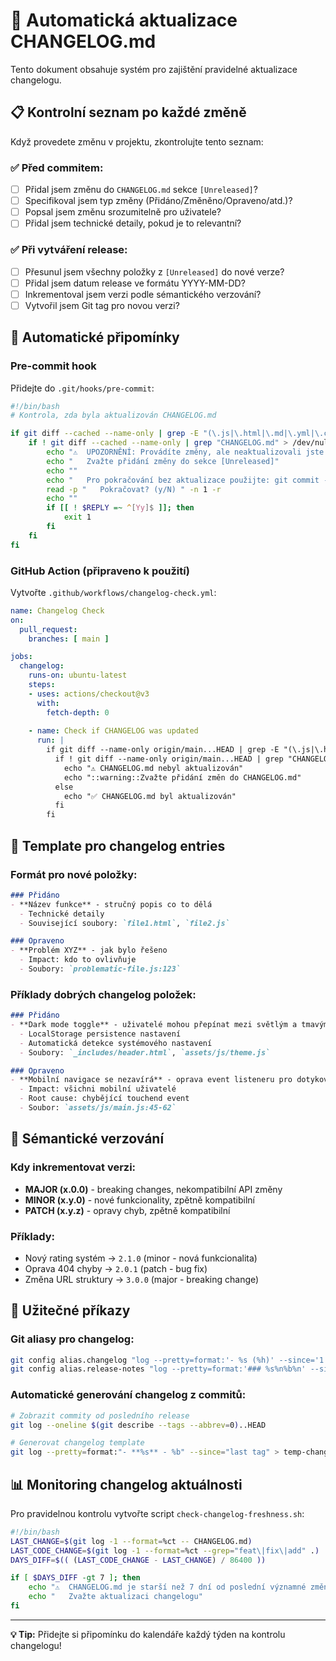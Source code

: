 # 🔄 Automatická aktualizace CHANGELOG.md

Tento dokument obsahuje systém pro zajištění pravidelné aktualizace changelogu.

## 📋 Kontrolní seznam po každé změně

Když provedete změnu v projektu, zkontrolujte tento seznam:

### ✅ Před commitem:
- [ ] Přidal jsem změnu do `CHANGELOG.md` sekce `[Unreleased]`?
- [ ] Specifikoval jsem typ změny (Přidáno/Změněno/Opraveno/atd.)?
- [ ] Popsal jsem změnu srozumitelně pro uživatele?
- [ ] Přidal jsem technické detaily, pokud je to relevantní?

### ✅ Při vytváření release:
- [ ] Přesunul jsem všechny položky z `[Unreleased]` do nové verze?
- [ ] Přidal jsem datum release ve formátu YYYY-MM-DD?
- [ ] Inkrementoval jsem verzi podle sémantického verzování?
- [ ] Vytvořil jsem Git tag pro novou verzi?

## 🤖 Automatické připomínky

### Pre-commit hook
Přidejte do `.git/hooks/pre-commit`:

```bash
#!/bin/bash
# Kontrola, zda byla aktualizován CHANGELOG.md

if git diff --cached --name-only | grep -E "(\.js|\.html|\.md|\.yml|\.css)$" > /dev/null; then
    if ! git diff --cached --name-only | grep "CHANGELOG.md" > /dev/null; then
        echo "⚠️  UPOZORNĚNÍ: Provádíte změny, ale neaktualizovali jste CHANGELOG.md"
        echo "   Zvažte přidání změny do sekce [Unreleased]"
        echo ""
        echo "   Pro pokračování bez aktualizace použijte: git commit --no-verify"
        read -p "   Pokračovat? (y/N) " -n 1 -r
        echo ""
        if [[ ! $REPLY =~ ^[Yy]$ ]]; then
            exit 1
        fi
    fi
fi
```

### GitHub Action (připraveno k použití)

Vytvořte `.github/workflows/changelog-check.yml`:

```yaml
name: Changelog Check
on:
  pull_request:
    branches: [ main ]

jobs:
  changelog:
    runs-on: ubuntu-latest
    steps:
    - uses: actions/checkout@v3
      with:
        fetch-depth: 0
    
    - name: Check if CHANGELOG was updated
      run: |
        if git diff --name-only origin/main...HEAD | grep -E "(\.js|\.html|\.md|\.yml|\.css)$" > /dev/null; then
          if ! git diff --name-only origin/main...HEAD | grep "CHANGELOG.md" > /dev/null; then
            echo "⚠️ CHANGELOG.md nebyl aktualizován"
            echo "::warning::Zvažte přidání změn do CHANGELOG.md"
          else
            echo "✅ CHANGELOG.md byl aktualizován"
          fi
        fi
```

## 📝 Template pro changelog entries

### Formát pro nové položky:

```markdown
### Přidáno
- **Název funkce** - stručný popis co to dělá
  - Technické detaily
  - Související soubory: `file1.html`, `file2.js`

### Opraveno  
- **Problém XYZ** - jak bylo řešeno
  - Impact: kdo to ovlivňuje
  - Soubory: `problematic-file.js:123`
```

### Příklady dobrých changelog položek:

```markdown
### Přidáno
- **Dark mode toggle** - uživatelé mohou přepínat mezi světlým a tmavým motivem
  - LocalStorage persistence nastavení
  - Automatická detekce systémového nastavení
  - Soubory: `_includes/header.html`, `assets/js/theme.js`

### Opraveno
- **Mobilní navigace se nezavírá** - oprava event listeneru pro dotykové obrazovky  
  - Impact: všichni mobilní uživatelé
  - Root cause: chybějící touchend event
  - Soubor: `assets/js/main.js:45-62`
```

## 🎯 Sémantické verzování

### Kdy inkrementovat verzi:

- **MAJOR (x.0.0)** - breaking changes, nekompatibilní API změny
- **MINOR (x.y.0)** - nové funkcionality, zpětně kompatibilní
- **PATCH (x.y.z)** - opravy chyb, zpětně kompatibilní

### Příklady:
- Nový rating systém → `2.1.0` (minor - nová funkcionalita)
- Oprava 404 chyby → `2.0.1` (patch - bug fix)
- Změna URL struktury → `3.0.0` (major - breaking change)

## 🔧 Užitečné příkazy

### Git aliasy pro changelog:
```bash
git config alias.changelog "log --pretty=format:'- %s (%h)' --since='1 week ago'"
git config alias.release-notes "log --pretty=format:'### %s%n%b%n' --since='last tag'"
```

### Automatické generování changelog z commitů:
```bash
# Zobrazit commity od posledního release
git log --oneline $(git describe --tags --abbrev=0)..HEAD

# Generovat changelog template
git log --pretty=format:"- **%s** - %b" --since="last tag" > temp-changelog.md
```

## 📊 Monitoring changelog aktuálnosti

Pro pravidelnou kontrolu vytvořte script `check-changelog-freshness.sh`:

```bash
#!/bin/bash
LAST_CHANGE=$(git log -1 --format=%ct -- CHANGELOG.md)
LAST_CODE_CHANGE=$(git log -1 --format=%ct --grep="feat\|fix\|add" .)
DAYS_DIFF=$(( (LAST_CODE_CHANGE - LAST_CHANGE) / 86400 ))

if [ $DAYS_DIFF -gt 7 ]; then
    echo "⚠️  CHANGELOG.md je starší než 7 dní od poslední významné změny"
    echo "   Zvažte aktualizaci changelogu"
fi
```

---

**💡 Tip:** Přidejte si připomínku do kalendáře každý týden na kontrolu changelogu!